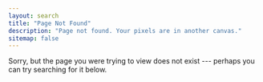 ```yaml
---
layout: search
title: "Page Not Found"
description: "Page not found. Your pixels are in another canvas."
sitemap: false
---  
```


Sorry, but the page you were trying to view does not exist --- perhaps you can try searching for it below.
